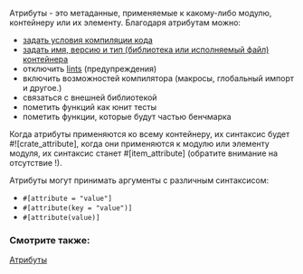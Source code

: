 Атрибуты - это метаданные, применяемые к какому-либо модулю, контейнеру или их элементу.
Благодаря атрибутам можно:

<!-- TODO: Link these to their respective examples -->
* [задать условия компиляции кода][cfg]
* [задать имя, версию и тип (библиотека или исполняемый файл) контейнера][crate]
* отключить [lints][lint] (предупреждения)
* включить возможностей компилятора (макросы, глобальный импорт и другое.)
* связаться с внешней библиотекой
* пометить функций как юнит тесты
* пометить функции, которые будут частью бенчмарка

Когда атрибуты применяются ко всему контейнеру, их синтаксис будет #![crate_attribute],
когда они применяются к модулю или элементу модуля,
их синтаксис станет #[item_attribute] (обратите внимание на отсутствие !).

Атрибуты могут принимать аргументы с различным синтаксисом:

* `#[attribute = "value"]`
* `#[attribute(key = "value")]`
* `#[attribute(value)]`

[cfg]: attribute/cfg.html
[crate]: attribute/crate.html
[lint]: https://en.wikipedia.org/wiki/Lint_%28software%29

### Смотрите также:

[Атрибуты](http://rurust.github.io/rust_book_ru/src/attributes.html)
